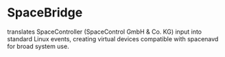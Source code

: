# SpaceBridge


translates SpaceController (SpaceControl GmbH & Co. KG) input into standard Linux events, creating virtual devices compatible with spacenavd for broad system use.

